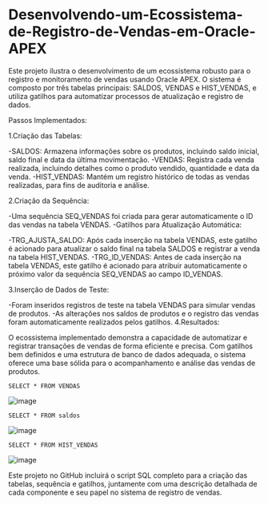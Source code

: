 # Desenvolvendo-um-Ecossistema-de-Registro-de-Vendas-em-Oracle-APEX
Este projeto ilustra o desenvolvimento de um ecossistema robusto para o registro e monitoramento de vendas usando Oracle APEX. O sistema é composto por três tabelas principais: SALDOS, VENDAS e HIST_VENDAS, e utiliza gatilhos para automatizar processos de atualização e registro de dados.


Passos Implementados:

1.Criação das Tabelas:

-SALDOS: Armazena informações sobre os produtos, incluindo saldo inicial, saldo final e data da última movimentação.
-VENDAS: Registra cada venda realizada, incluindo detalhes como o produto vendido, quantidade e data da venda.
-HIST_VENDAS: Mantém um registro histórico de todas as vendas realizadas, para fins de auditoria e análise.

2.Criação da Sequência:

-Uma sequência SEQ_VENDAS foi criada para gerar automaticamente o ID das vendas na tabela VENDAS.
-Gatilhos para Atualização Automática:

-TRG_AJUSTA_SALDO: Após cada inserção na tabela VENDAS, este gatilho é acionado para atualizar o saldo final na tabela SALDOS e registrar a venda na tabela HIST_VENDAS.
-TRG_ID_VENDAS: Antes de cada inserção na tabela VENDAS, este gatilho é acionado para atribuir automaticamente o próximo valor da sequência SEQ_VENDAS ao campo ID_VENDAS.

3.Inserção de Dados de Teste:

-Foram inseridos registros de teste na tabela VENDAS para simular vendas de produtos.
-As alterações nos saldos de produtos e o registro das vendas foram automaticamente realizados pelos gatilhos.
4.Resultados:

O ecossistema implementado demonstra a capacidade de automatizar e registrar transações de vendas de forma eficiente e precisa. Com gatilhos bem definidos e uma estrutura de banco de dados adequada, o sistema oferece uma base sólida para o acompanhamento e análise das vendas de produtos.


    SELECT * FROM VENDAS
![image](https://github.com/luciomotta/Desenvolvendo-um-Ecossistema-de-Registro-de-Vendas-em-Oracle-APEX/assets/83682095/6da1bafa-8123-4cfc-82a9-5190b7ad8beb)

    SELECT * FROM saldos
![image](https://github.com/luciomotta/Desenvolvendo-um-Ecossistema-de-Registro-de-Vendas-em-Oracle-APEX/assets/83682095/215d670d-fe05-4a01-84b6-9009270b503e)

    SELECT * FROM HIST_VENDAS
![image](https://github.com/luciomotta/Desenvolvendo-um-Ecossistema-de-Registro-de-Vendas-em-Oracle-APEX/assets/83682095/03c9402b-cc2d-402c-a723-02c92b43247b)


Este projeto no GitHub incluirá o script SQL completo para a criação das tabelas, sequência e gatilhos, juntamente com uma descrição detalhada de cada componente e seu papel no sistema de registro de vendas.

